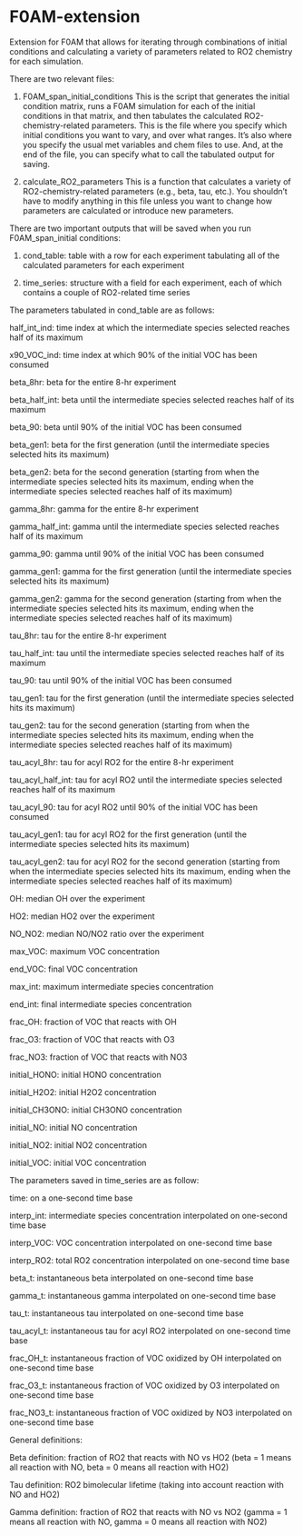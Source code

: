 # F0AM-extension
Extension for F0AM that allows for iterating through combinations of initial conditions and calculating a variety of parameters related to RO2 chemistry for each simulation.

There are two relevant files:

1. F0AM_span_initial_conditions
This is the script that generates the initial condition matrix, runs a F0AM simulation for each of the initial conditions in that matrix, and then tabulates the calculated RO2-chemistry-related parameters.  This is the file where you specify which initial conditions you want to vary, and over what ranges.  It’s also where you specify the usual met variables and chem files to use.  And, at the end of the file, you can specify what to call the tabulated output for saving.

2. calculate_RO2_parameters
This is a function that calculates a variety of RO2-chemistry-related parameters (e.g., beta, tau, etc.).  You shouldn’t have to modify anything in this file unless you want to change how parameters are calculated or introduce new parameters. 

There are two important outputs that will be saved when you run F0AM_span_initial conditions:

1. cond_table: table with a row for each experiment tabulating all of the calculated parameters for each experiment

2. time_series: structure with a field for each experiment, each of which contains a couple of RO2-related time series

The parameters tabulated in cond_table are as follows:

half_int_ind: time index at which the intermediate species selected reaches half of its maximum

x90_VOC_ind: time index at which 90% of the initial VOC has been consumed

beta_8hr: beta for the entire 8-hr experiment

beta_half_int: beta until the intermediate species selected reaches half of its maximum

beta_90: beta until 90% of the initial VOC has been consumed

beta_gen1: beta for the first generation (until the intermediate species selected hits its maximum)

beta_gen2: beta for the second generation (starting from when the intermediate species selected hits its maximum, ending when the intermediate species selected reaches half of its maximum)

gamma_8hr: gamma for the entire 8-hr experiment

gamma_half_int: gamma until the intermediate species selected reaches half of its maximum

gamma_90: gamma until 90% of the initial VOC has been consumed

gamma_gen1: gamma for the first generation (until the intermediate species selected hits its maximum)

gamma_gen2: gamma for the second generation (starting from when the intermediate species selected hits its maximum, ending when the intermediate species selected reaches half of its maximum)

tau_8hr: tau for the entire 8-hr experiment

tau_half_int: tau until the intermediate species selected reaches half of its maximum

tau_90: tau until 90% of the initial VOC has been consumed

tau_gen1: tau for the first generation (until the intermediate species selected hits its maximum)

tau_gen2: tau for the second generation (starting from when the intermediate species selected hits its maximum, ending when the intermediate species selected reaches half of its maximum)

tau_acyl_8hr: tau for acyl RO2 for the entire 8-hr experiment

tau_acyl_half_int: tau for acyl RO2 until the intermediate species selected reaches half of its maximum

tau_acyl_90: tau for acyl RO2 until 90% of the initial VOC has been consumed

tau_acyl_gen1: tau for acyl RO2 for the first generation (until the intermediate species selected hits its maximum)

tau_acyl_gen2: tau for acyl RO2 for the second generation (starting from when the intermediate species selected hits its maximum, ending when the intermediate species selected reaches half of its maximum)

OH: median OH over the experiment

HO2: median HO2 over the experiment

NO_NO2: median NO/NO2 ratio over the experiment

max_VOC: maximum VOC concentration

end_VOC: final VOC concentration

max_int: maximum intermediate species concentration

end_int: final intermediate species concentration

frac_OH: fraction of VOC that reacts with OH

frac_O3: fraction of VOC that reacts with O3

frac_NO3: fraction of VOC that reacts with NO3

initial_HONO: initial HONO concentration

initial_H2O2: initial H2O2 concentration

initial_CH3ONO: initial CH3ONO concentration

initial_NO: initial NO concentration

initial_NO2: initial NO2 concentration

initial_VOC: initial VOC concentration

The parameters saved in time_series are as follow:

time: on a one-second time base

interp_int: intermediate species concentration interpolated on one-second time base

interp_VOC: VOC concentration interpolated on one-second time base

interp_RO2: total RO2 concentration interpolated on one-second time base

beta_t: instantaneous beta interpolated on one-second time base

gamma_t: instantaneous gamma interpolated on one-second time base

tau_t: instantaneous tau interpolated on one-second time base

tau_acyl_t: instantaneous tau for acyl RO2 interpolated on one-second time base

frac_OH_t: instantaneous fraction of VOC oxidized by OH interpolated on one-second time base

frac_O3_t: instantaneous fraction of VOC oxidized by O3 interpolated on one-second time base

frac_NO3_t: instantaneous fraction of VOC oxidized by NO3 interpolated on one-second time base

General definitions:

Beta definition: fraction of RO2 that reacts with NO vs HO2 (beta = 1 means all reaction with NO, beta = 0 means all reaction with HO2)

Tau definition: RO2 bimolecular lifetime (taking into account reaction with NO and HO2)

Gamma definition: fraction of RO2 that reacts with NO vs NO2 (gamma = 1 means all reaction with NO, gamma = 0 means all reaction with NO2)

